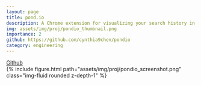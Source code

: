 ```yaml
---
layout: page
title: pond.io
description: A Chrome extension for visualizing your search history in a node cluster graph.
img: assets/img/proj/pondio_thumbnail.png
importance: 2
github: https://github.com/cynthia9chen/pondio
category: engineering
---
```


<div class = "projheader">
    <div class="links"><a href="https://github.com/cynthia9chen/pondio" class="btn z-depth-0" role="button"> <i class="fab fa-github gh-icon"></i> Github</a></div> 
</div>


<div class="row justify-content-sm-center">
    <div class="col-sm-12 mt-3 mt-md-0">
        {% include figure.html path="assets/img/proj/pondio_screenshot.png" class="img-fluid rounded z-depth-1" %}
    </div>
</div>
